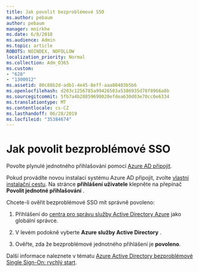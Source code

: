 ```yaml
---
title: Jak povolit bezproblémové SSO
ms.author: pebaum
author: pebaum
manager: mnirkhe
ms.date: 6/8/2018
ms.audience: Admin
ms.topic: article
ROBOTS: NOINDEX, NOFOLLOW
localization_priority: Normal
ms.collection: Adm_O365
ms.custom:
- "628"
- "1300012"
ms.assetid: 80c88b2d-adb1-4e45-8eff-aaa80403b5b6
ms.openlocfilehash: d203c1256785a99426503a5386935d78f8966a8b
ms.sourcegitcommit: 5fb7a4b28859690020efdea630d03e70cc0e6334
ms.translationtype: MT
ms.contentlocale: cs-CZ
ms.lasthandoff: 06/28/2019
ms.locfileid: "35384674"
---
```

# <a name="how-to-enable-seamless-sso"></a>Jak povolit bezproblémové SSO

Povolte plynulé jednotného přihlašování pomocí [Azure AD připojit](https://docs.microsoft.com/azure/active-directory/connect/active-directory-aadconnect).
  
Pokud provádíte novou instalaci systému Azure AD připojit, zvolte [vlastní instalační cestu](https://docs.microsoft.com/azure/active-directory/connect/active-directory-aadconnect-get-started-custom). Na stránce **přihlášení uživatele** klepněte na přepínač **Povolit jednotné přihlašování** .
  
Chcete-li ověřit bezproblémové SSO mít správně povoleno:
  
1. Přihlášení do [centra pro správu služby Active Directory Azure](https://aad.portal.azure.com) jako globální správce.

2. V levém podokně vyberte **Azure služby Active Directory** .

3. Ověřte, zda že bezproblémové jednotného přihlášení je **povoleno**.

Další informace naleznete v tématu [Azure Active Directory bezproblémové Single Sign-On: rychlý start](https://docs.microsoft.com/azure/active-directory/connect/active-directory-aadconnect-sso-quick-start).
  